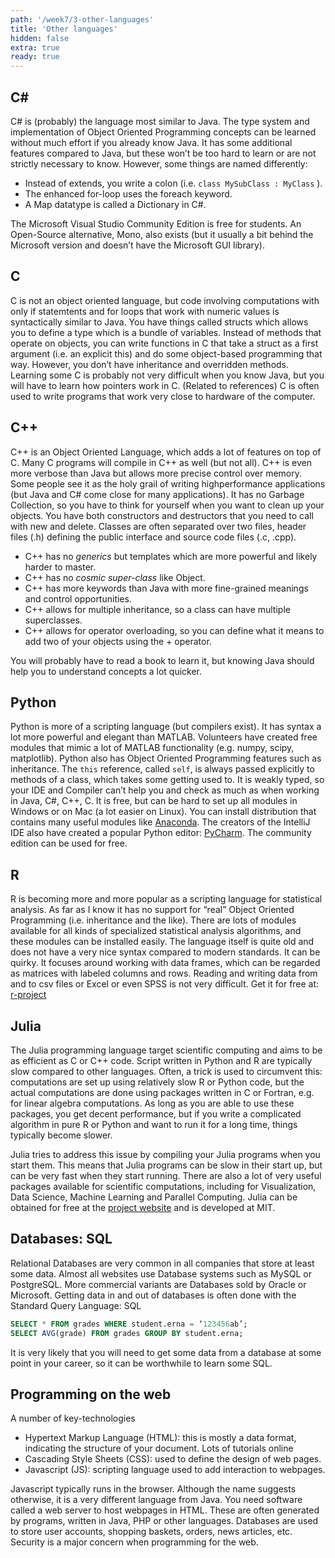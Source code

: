 ```yaml
---
path: '/week7/3-other-languages'
title: 'Other languages'
hidden: false
extra: true
ready: true
---
```


## C&#35;
C# is (probably) the language most similar to Java. The type system and implementation of Object Oriented Programming concepts can be learned without much effort if you already know Java.
It has some additional features compared to Java, but these won’t be too hard to learn or are not strictly necessary to know.
However, some things are named differently:
- Instead of extends, you write a colon (i.e. `class MySubClass : MyClass` ).
- The enhanced for-loop uses the foreach keyword.
- A Map datatype is called a Dictionary in C#.

The Microsoft Visual Studio Community Edition is free for students. An Open-Source alternative, Mono, also exists (but it usually a bit behind
the Microsoft version and doesn’t have the Microsoft GUI library).

## C
C is not an object oriented language, but code involving computations with only if statemtents and for loops that work with numeric values is syntactically similar to Java.
You have things called structs which allows you to define a type which is a bundle of variables.
Instead of methods that operate on objects, you can write functions in C that take a struct as a first argument (i.e. an explicit this) and do some object-based programming that way.
However, you don’t have inheritance and overridden methods.
Learning some C is probably not very difficult when you know Java, but you will have to learn how pointers work in C. (Related to references)
C is often used to write programs that work very close to hardware of the computer.

## C++
C++ is an Object Oriented Language, which adds a lot of features on top of C. Many C programs will compile in C++ as well (but not all).
C++ is even more verbose than Java but allows more precise control over memory. Some people see it as the holy grail of writing highperformance applications (but Java and C# come close for many applications).
It has no Garbage Collection, so you have to think for yourself when you want to clean up your objects. You have both constructors and destructors that you need to call with new and delete.
Classes are often separated over two files, header files (.h) defining the public interface and source code files (.c, .cpp).

- C++ has no _generics_ but templates which are more powerful and likely harder to master.
- C++ has no _cosmic super-class_ like Object.
- C++ has more keywords than Java with more fine-grained meanings and control opportunities.
- C++ allows for multiple inheritance, so a class can have multiple superclasses.
- C++ allows for operator overloading, so you can define what it means to add two of your objects using the + operator.

You will probably have to read a book to learn it, but knowing Java should help you to understand concepts a lot quicker.

## Python
Python is more of a scripting language (but compilers exist).
It has syntax a lot more powerful and elegant than MATLAB. Volunteers have created free modules that mimic a lot of MATLAB functionality (e.g. numpy, scipy, matplotlib).
Python also has Object Oriented Programming features such as inheritance.
The `this` reference, called `self`, is always passed explicitly to methods of a class, which takes some getting used to.
It is weakly typed, so your IDE and Compiler can’t help you and check as much as when working in Java, C#, C++, C.
It is free, but can be hard to set up all modules in Windows or on Mac (a lot easier on Linux). You can install distribution that contains many useful modules like [Anaconda](https://www.continuum.io/).
The creators of the IntelliJ IDE also have created a popular Python editor: [PyCharm](https://www.jetbrains.com/pycharm/download/). The community edition can be used for free.

## R
R is becoming more and more popular as a scripting language for statistical analysis.
As far as I know it has no support for “real” Object Oriented Programming (i.e. inheritance and the like).
There are lots of modules available for all kinds of specialized statistical analysis algorithms, and these modules can be installed easily.
The language itself is quite old and does not have a very nice syntax compared to modern standards. It can be quirky.
It focuses around working with data frames, which can be regarded as matrices with labeled columns and rows. Reading and writing data from and to csv files or Excel or even SPSS is not very difficult.
Get it for free at: [r-project](https://www.r-project.org/)

## Julia
The Julia programming language target scientific computing and aims to be as efficient as C or C++ code. Script written in Python and R are typically slow compared to other languages. Often, a trick is used
to circumvent this: computations are set up using relatively slow R or Python code, but the actual computations are done using packages written in C or Fortran, e.g. for linear algebra computations.
As long as you are able to use these packages, you get decent performance, but if you write a complicated algorithm in pure R or Python and want to run it for a long time, things typically become slower.

Julia tries to address this issue by compiling your Julia programs when you start them. This means that Julia programs can be slow in their start up, but can be very fast when they start running. There are also
a lot of very useful packages available for scientific computations, including for Visualization, Data Science, Machine Learning and Parallel Computing.
Julia can be obtained for free at the [project website](https://julialang.org/) and is developed at MIT.

## Databases: SQL
Relational Databases are very common in all companies that store at least some data.
Almost all websites use Database systems such as MySQL or PostgreSQL. More commercial variants are Databases sold by Oracle or Microsoft.
Getting data in and out of databases is often done with the Standard Query Language: SQL
```sql
SELECT * FROM grades WHERE student.erna = ‘123456ab’;
SELECT AVG(grade) FROM grades GROUP BY student.erna;
```
It is very likely that you will need to get some data from a database at some point in your career, so it can be worthwhile to learn some SQL.

## Programming on the web
A number of key-technologies
- Hypertext Markup Language (HTML): this is mostly a data format,
indicating the structure of your document. Lots of tutorials online
- Cascading Style Sheets (CSS): used to define the design of web pages.
- Javascript (JS): scripting language used to add interaction to webpages.

Javascript typically runs in the browser. Although the name suggests otherwise, it is a very different language from Java.
You need software called a web server to host webpages in HTML. These are often generated by programs, written in Java, PHP or other languages.
Databases are used to store user accounts, shopping baskets, orders, news articles, etc.
Security is a major concern when programming for the web.
